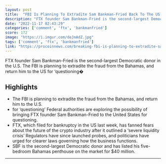 ```yaml
---
layout: post
title:  "FBI Is Planning To Extradite Sam Bankman-Fried Back To The US • ProCoinNews.com"
description: "FTX founder Sam Bankman-Fried is the second-largest Democratic donor in the U.S. The FBI is planning to extradite the fraud from the Bahamas, and return him to the US for ‘questioning�"
date: "2022-11-17 02:43:29"
categories: ['comment', 'ftx', 'bankmanfried']
score: 172
image: "https://i.imgur.com/deJnAdZ.jpg"
tags: ['comment', 'ftx', 'bankmanfried']
link: "https://procoinnews.com/breaking-fbi-is-planning-to-extradite-sam-bankman-fried-back-to-the-us/"
---
```


FTX founder Sam Bankman-Fried is the second-largest Democratic donor in the U.S. The FBI is planning to extradite the fraud from the Bahamas, and return him to the US for ‘questioning�

## Highlights

- The FBI is planning to extradite the fraud from the Bahamas, and return him to the U.S.
- for ‘questioning’ Federal authorities are exploring the possibility of bringing FTX founder Sam Bankman-Fried to the United States for questioning.
- FTX, which filed for bankruptcy in the US last week, has fanned fears about the future of the crypto industry after it outlined a ‘severe liquidity crisis’ Regulators have since launched probes, and politicians have urged for clearer laws governing how the business functions.
- SBF is the second-largest Democratic donor and has listed his five-bedroom Bahamas penthouse on the market for $40 million.

---
